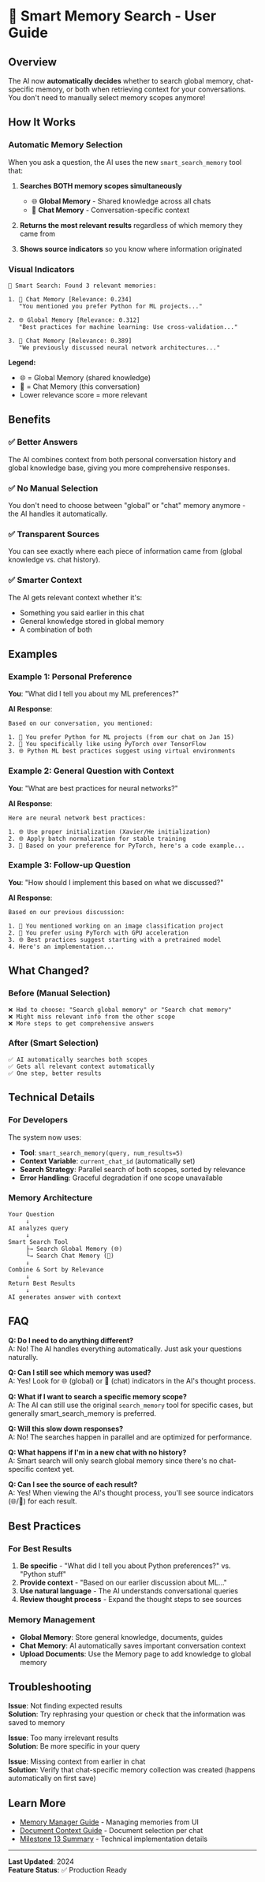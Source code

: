 # 🧠 Smart Memory Search - User Guide

## Overview

The AI now **automatically decides** whether to search global memory, chat-specific memory, or both when retrieving context for your conversations. You don't need to manually select memory scopes anymore!

## How It Works

### Automatic Memory Selection

When you ask a question, the AI uses the new `smart_search_memory` tool that:

1. **Searches BOTH memory scopes simultaneously**
   - 🌐 **Global Memory** - Shared knowledge across all chats
   - 💬 **Chat Memory** - Conversation-specific context

2. **Returns the most relevant results** regardless of which memory they came from

3. **Shows source indicators** so you know where information originated

### Visual Indicators

```
🧠 Smart Search: Found 3 relevant memories:

1. 💬 Chat Memory [Relevance: 0.234]
   "You mentioned you prefer Python for ML projects..."

2. 🌐 Global Memory [Relevance: 0.312]
   "Best practices for machine learning: Use cross-validation..."

3. 💬 Chat Memory [Relevance: 0.389]
   "We previously discussed neural network architectures..."
```

**Legend:**
- 🌐 = Global Memory (shared knowledge)
- 💬 = Chat Memory (this conversation)
- Lower relevance score = more relevant

## Benefits

### ✅ Better Answers
The AI combines context from both personal conversation history and global knowledge base, giving you more comprehensive responses.

### ✅ No Manual Selection
You don't need to choose between "global" or "chat" memory anymore - the AI handles it automatically.

### ✅ Transparent Sources
You can see exactly where each piece of information came from (global knowledge vs. chat history).

### ✅ Smarter Context
The AI gets relevant context whether it's:
- Something you said earlier in this chat
- General knowledge stored in global memory
- A combination of both

## Examples

### Example 1: Personal Preference

**You**: "What did I tell you about my ML preferences?"

**AI Response**:
```
Based on our conversation, you mentioned:

1. 💬 You prefer Python for ML projects (from our chat on Jan 15)
2. 💬 You specifically like using PyTorch over TensorFlow
3. 🌐 Python ML best practices suggest using virtual environments
```

### Example 2: General Question with Context

**You**: "What are best practices for neural networks?"

**AI Response**:
```
Here are neural network best practices:

1. 🌐 Use proper initialization (Xavier/He initialization)
2. 🌐 Apply batch normalization for stable training
3. 💬 Based on your preference for PyTorch, here's a code example...
```

### Example 3: Follow-up Question

**You**: "How should I implement this based on what we discussed?"

**AI Response**:
```
Based on our previous discussion:

1. 💬 You mentioned working on an image classification project
2. 💬 You prefer using PyTorch with GPU acceleration
3. 🌐 Best practices suggest starting with a pretrained model
4. Here's an implementation...
```

## What Changed?

### Before (Manual Selection)
```
❌ Had to choose: "Search global memory" or "Search chat memory"
❌ Might miss relevant info from the other scope
❌ More steps to get comprehensive answers
```

### After (Smart Selection)
```
✅ AI automatically searches both scopes
✅ Gets all relevant context automatically
✅ One step, better results
```

## Technical Details

### For Developers

The system now uses:
- **Tool**: `smart_search_memory(query, num_results=5)`
- **Context Variable**: `current_chat_id` (automatically set)
- **Search Strategy**: Parallel search of both scopes, sorted by relevance
- **Error Handling**: Graceful degradation if one scope unavailable

### Memory Architecture

```
Your Question
     ↓
AI analyzes query
     ↓
Smart Search Tool
     ├→ Search Global Memory (🌐)
     └→ Search Chat Memory (💬)
     ↓
Combine & Sort by Relevance
     ↓
Return Best Results
     ↓
AI generates answer with context
```

## FAQ

**Q: Do I need to do anything different?**  
A: No! The AI handles everything automatically. Just ask your questions naturally.

**Q: Can I still see which memory was used?**  
A: Yes! Look for 🌐 (global) or 💬 (chat) indicators in the AI's thought process.

**Q: What if I want to search a specific memory scope?**  
A: The AI can still use the original `search_memory` tool for specific cases, but generally smart_search_memory is preferred.

**Q: Will this slow down responses?**  
A: No! The searches happen in parallel and are optimized for performance.

**Q: What happens if I'm in a new chat with no history?**  
A: Smart search will only search global memory since there's no chat-specific context yet.

**Q: Can I see the source of each result?**  
A: Yes! When viewing the AI's thought process, you'll see source indicators (🌐/💬) for each result.

## Best Practices

### For Best Results

1. **Be specific** - "What did I tell you about Python preferences?" vs. "Python stuff"
2. **Provide context** - "Based on our earlier discussion about ML..."
3. **Use natural language** - The AI understands conversational queries
4. **Review thought process** - Expand the thought steps to see sources

### Memory Management

- **Global Memory**: Store general knowledge, documents, guides
- **Chat Memory**: AI automatically saves important conversation context
- **Upload Documents**: Use the Memory page to add knowledge to global memory

## Troubleshooting

**Issue**: Not finding expected results  
**Solution**: Try rephrasing your question or check that the information was saved to memory

**Issue**: Too many irrelevant results  
**Solution**: Be more specific in your query

**Issue**: Missing context from earlier in chat  
**Solution**: Verify that chat-specific memory collection was created (happens automatically on first save)

## Learn More

- [Memory Manager Guide](./MEMORY_MANAGER_GUIDE.md) - Managing memories from UI
- [Document Context Guide](./DOCUMENT_CONTEXT_GUIDE.md) - Document selection per chat
- [Milestone 13 Summary](./MILESTONE_13_SMART_MEMORY.md) - Technical implementation details

---

**Last Updated**: 2024  
**Feature Status**: ✅ Production Ready
